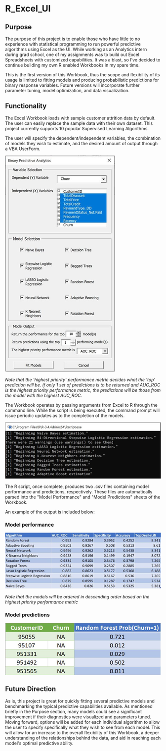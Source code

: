 # R_Excel_UI

## Purpose ##
The purpose of this project is to enable those who have little to no experience with statistical programming to run powerful predictive algorithms using Excel as the UI. While working as an Analytics intern during grad school, one of my assignments was to build out Excel Spreadsheets with customized capabilities. It was a blast, so I've decided to continue building my own R enabled Workbooks in my spare time. 

This is the first version of this Workbook, thus the scope and flexibility of its usage is limited to fitting models and producing probabilistic predictions for binary response variables. Future versions will incorporate further parameter tuning, model optimization, and data visualization.

## Functionality ##

The Excel Workbook loads with sample customer attrition data by default. The user can easily replace the sample data with their own dataset. This project currently supports 10 popular Supervised Learning Algorithms.

The user will specify the dependent/independent variables, the combination of models they wish to estimate, and the desired amount of output through a VBA UserForm.

![UserForm](images/Userform.jpg)

*Note that the 'highest priority' performance metric decides what the 'top' prediction will be. If only 1 set of predictions is to be returned and AUC_ROC is the highest priority performance metric, the predictions will be those from the model with the highest AUC_ROC.*

The Workbook operates by passing arguments from Excel to R through the command line. While the script is being executed, the command prompt will issue periodic updates as to the completion of the models. 

![CommandPrompt](images/CommandPrompt.JPG)

The R script, once complete, produces two .csv files containing model performance and predictions, respectively. These files are automatically parsed into the "Model Performance" and "Model Predictions" sheets of the Workbook.

An example of the output is included below:

### Model performance ###
![PerformanceMetrics](images/PerformanceMetrics.JPG)

*Note that the models will be ordered in descending order based on the highest priority performance metric*

### Model predictions ###
![Predictions](images/Predictions.JPG)



## Future Direction ##
As is, this project is great for quickly fitting several predictive models and benchmarking the typical predictive capabilities available. As mentioned briefly in the Purpose section, many models could see a significant improvement if their diagnostics were visualized and parameters tuned. Moving forward, options will be added for each individual algorithm to allow the user to specify specifically what they wish to see from each model. This will allow for an increase to the overall flexibility of this Workbook, a deeper understanding of the relationships behind the data, and aid in reaching each model's optimal predictive ability.
